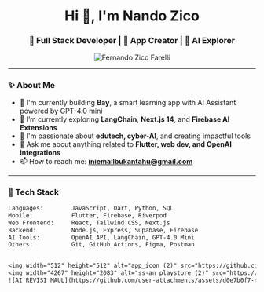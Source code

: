 <h1 align="center">Hi 👋, I'm Nando Zico</h1>
<h3 align="center">🚀 Full Stack Developer | 📱 App Creator | 🤖 AI Explorer</h3>

<p align="center">
  <img src="https://komarev.com/ghpvc/?username=nandozico&label=Profile%20views&color=0e75b6&style=flat" alt="Fernando Zico Farelli" />
</p>

---

### ✨ About Me

- 🔭 I'm currently building **Bay**, a smart learning app with AI Assistant powered by GPT-4.0 mini  
- 🌱 I’m currently exploring **LangChain**, **Next.js 14**, and **Firebase AI Extensions**  
- 🎯 I'm passionate about **edutech, cyber-AI**, and creating impactful tools  
- 💬 Ask me about anything related to **Flutter, web dev, and OpenAI integrations**  
- 📫 How to reach me: **iniemailbukantahu@gmail.com**  

---

### 🧰 Tech Stack

```txt
Languages:        JavaScript, Dart, Python, SQL  
Mobile:           Flutter, Firebase, Riverpod  
Web Frontend:     React, Tailwind CSS, Next.js  
Backend:          Node.js, Express, Supabase, Firebase  
AI Tools:         OpenAI API, LangChain, GPT-4.0 Mini  
Others:           Git, GitHub Actions, Figma, Postman


<img width="512" height="512" alt="app_icon (2)" src="https://github.com/user-attachments/assets/fcc6ef97-5a69-4ef8-baa6-51c77fbaf8fb" />
<img width="4267" height="2083" alt="ss-an playstore (2)" src="https://github.com/user-attachments/assets/60155663-242f-47d1-9bc3-8cca98e70632" />
![AI REVISI MAUL](https://github.com/user-attachments/assets/d0e7b0f7-4b43-487a-ae01-f095d2bf60d9)
